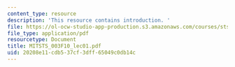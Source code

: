 ```yaml
---
content_type: resource
description: 'This resource contains introduction. '
file: https://ol-ocw-studio-app-production.s3.amazonaws.com/courses/sts-003-the-rise-of-modern-science-fall-2010/20208e11cdb537cf3dff65049c0db14c_MITSTS_003F10_lec01.pdf
file_type: application/pdf
resourcetype: Document
title: MITSTS_003F10_lec01.pdf
uid: 20208e11-cdb5-37cf-3dff-65049c0db14c
---
```

